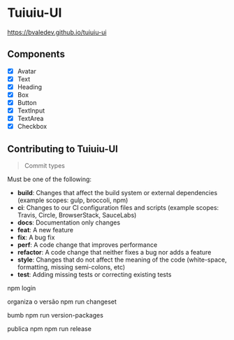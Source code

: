 # Tuiuiu-UI

https://bvaledev.github.io/tuiuiu-ui

## Components

- [x] Avatar
- [x] Text
- [x] Heading
- [x] Box
- [x] Button
- [x] TextInput
- [x] TextArea
- [x] Checkbox

## Contributing to Tuiuiu-UI

> Commit types

Must be one of the following:

- **build**: Changes that affect the build system or external dependencies (example scopes: gulp, broccoli, npm)
- **ci**: Changes to our CI configuration files and scripts (example scopes: Travis, Circle, BrowserStack, SauceLabs)
- **docs**: Documentation only changes
- **feat**: A new feature
- **fix**: A bug fix
- **perf**: A code change that improves performance
- **refactor**: A code change that neither fixes a bug nor adds a feature
- **style**: Changes that do not affect the meaning of the code (white-space, formatting, missing semi-colons, etc)
- **test**: Adding missing tests or correcting existing tests






npm login

organiza o versão
npm run changeset

bumb 
npm run version-packages

publica npm
npm run release